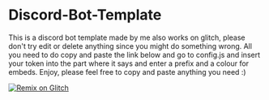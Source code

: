 # Discord-Bot-Template
This is a discord bot template made by me also works on glitch, please don't try edit or delete anything since you might do something wrong. All you need to do copy and paste the link below and go to config.js and insert your token into the part where it says and enter a prefix and a colour for embeds. Enjoy, please feel free to copy and paste anything you need :) 

[![Remix on Glitch](https://cdn.glitch.com/2703baf2-b643-4da7-ab91-7ee2a2d00b5b%2Fremix-button.svg)](https://glitch.com/edit/#!/import/github/5yphDev/Discord-Bot-Template)
